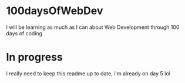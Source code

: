 # 100daysOfWebDev
I will be learning as much as I can about Web Development through 100 days of coding

# In progress
I really need to keep this readme up to date, i'm already on day 5 lol
